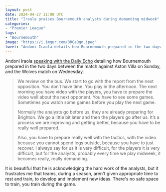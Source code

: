 ```yaml
---
layout: post
date: 2024-04-27 11:00 UTC
title: "Iraola praises Bournemouth analysts during demanding midweek"
categories:
- "Premier League"
tags:
- "Bournemouth"
image: "https://i.imgur.com/3RCeOgn.jpeg"
tweet: "Andoni Iraola details how Bournemouth prepared in the two days between the match against Aston Villa, on Sunday, and the Wolves match, on Wednesday. 'For the analysts, probably every time we play midweek, it becomes really, really demanding.'"
---
```


Andoni Iraola [speaking with the Daily Echo](https://www.bournemouthecho.co.uk/sport/24275324.andoni-iraola-hails-work-afc-bournemouth-analysts/) detailing how Bournemouth prepared in the two days between the match against Aston Villa on Sunday, and the Wolves match on Wednesday.

<!---more--->

> We review on the bus. We start to go with the report from the next opposition. You don’t have time. You play in the afternoon. The next morning you have video with the players, you have to prepare the video well about the next opponent. You have to see some games. Sometimes you watch some games before you play the next game. 
>  
> Normally the analysts go before us, they are already preparing for Brighton. We go a little bit later and then the players go after us. It’s a process we are improving and getting better, because you have to be really well prepared. 
> 
> Also, you have to prepare really well with the tactics, with the video because you cannot spend legs outside, because you have to just recover. I always say for us it is very difficult, for the players it is very difficult, but for the analysts, probably every time we play midweek, it becomes really, really demanding.

It is beautiful that he is acknowledging the hard work of the analysts, but it frustrates me that teams, during a season, aren't given appropriate time to rest and train, to develop and implement new ideas. There's no safe space to train, you train during the game.